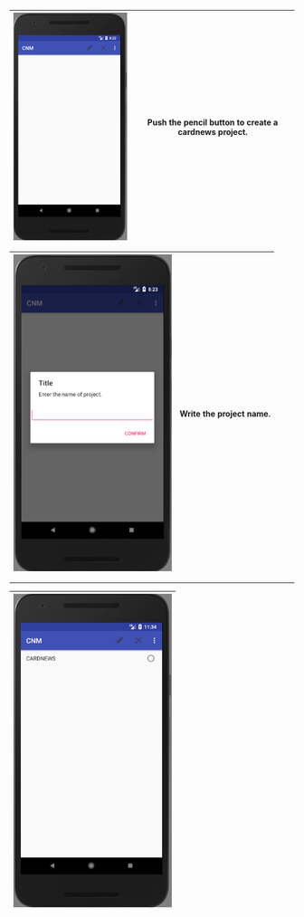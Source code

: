 |<img src = "https://raw.githubusercontent.com/Lee-Null/green-04/master/Documetation/images/main.png" width="280">|Push the pencil button to create a cardnews project.|
|:-------------|:--------------:|






|<img src = "https://github.com/Lee-Null/green-04/blob/master/Documetation/images/pencil.png" width="280">|Write the project name.                               |
|:-------------|:--------------:|


-------------


|<img src = "https://github.com/Lee-Null/green-04/blob/master/Documetation/images/create%20cardnews.png" width="280">|
|:--------------:|
